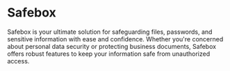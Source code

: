 # Safebox
Safebox is your ultimate solution for safeguarding files, passwords, and sensitive information with ease and confidence. Whether you're concerned about personal data security or protecting business documents, Safebox offers robust features to keep your information safe from unauthorized access.
